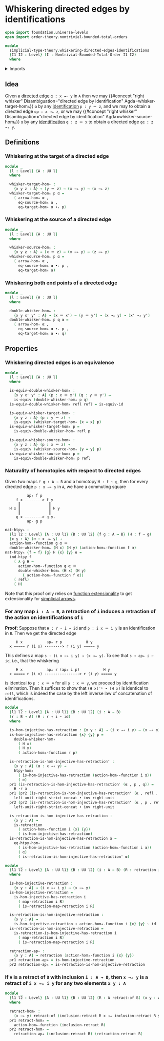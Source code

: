# Whiskering directed edges by identifications

```agda
open import foundation.universe-levels
open import order-theory.nontrivial-bounded-total-orders

module
  simplicial-type-theory.whiskering-directed-edges-identifications
  {I1 I2 : Level} (I : Nontrivial-Bounded-Total-Order I1 I2)
  where
```

<details><summary>Imports</summary>

```agda
open import foundation.cartesian-product-types
open import foundation.contractible-types
open import foundation.dependent-pair-types
open import foundation.equality-dependent-pair-types
open import foundation.equivalences
open import foundation.function-extensionality
open import foundation.function-types
open import foundation.functoriality-dependent-pair-types
open import foundation.fundamental-theorem-of-identity-types
open import foundation.homotopies
open import foundation.homotopy-induction
open import foundation.identity-types
open import foundation.retractions
open import foundation.retracts-of-types
open import foundation.sections
open import foundation.strictly-right-unital-concatenation-identifications
open import foundation.structure-identity-principle
open import foundation.torsorial-type-families
open import foundation.type-arithmetic-dependent-pair-types
open import foundation.universe-levels
open import foundation.whiskering-homotopies-composition

open import orthogonal-factorization-systems.extensions-maps

open import simplicial-type-theory.action-on-directed-edges-functions I
open import simplicial-type-theory.arrows I
open import simplicial-type-theory.directed-edges I
open import simplicial-type-theory.directed-interval-type I
```

</details>

## Idea

Given a [directed edge](simplicial-type-theory.directed-edges.md) `α : x →▵ y`
in `A` then we may
{{#concept "right whisker" Disambiguation="directed edge by identification" Agda=whisker-target-hom▵}}
`α` by any [identification](foundation-core.identity-types.md) `p : y ＝ z`, and
we may to obtain a directed edge `αp : x →▵ z`, or we may
{{#concept "right whisker" Disambiguation="directed edge by identification" Agda=whisker-source-hom▵}}
`α` by any [identification](foundation-core.identity-types.md) `q : z ＝ x` to
obtain a directed edge `qα : z →▵ y`.

## Definitions

### Whiskering at the target of a directed edge

```agda
module _
  {l : Level} {A : UU l}
  where

  whisker-target-hom▵ :
    {x y z : A} → (y ＝ z) → (x →▵ y) → (x →▵ z)
  whisker-target-hom▵ p α =
    ( arrow-hom▵ α ,
      eq-source-hom▵ α ,
      eq-target-hom▵ α ∙ᵣ p)
```

### Whiskering at the source of a directed edge

```agda
module _
  {l : Level} {A : UU l}
  where

  whisker-source-hom▵ :
    {x y z : A} → (x ＝ z) → (x →▵ y) → (z →▵ y)
  whisker-source-hom▵ p α =
    ( arrow-hom▵ α ,
      eq-source-hom▵ α ∙ᵣ p ,
      eq-target-hom▵ α)
```

### Whiskering both end points of a directed edge

```agda
module _
  {l : Level} {A : UU l}
  where

  double-whisker-hom▵ :
    {x y x' y' : A} → (x ＝ x') → (y ＝ y') → (x →▵ y) → (x' →▵ y')
  double-whisker-hom▵ p q α =
    ( arrow-hom▵ α ,
      eq-source-hom▵ α ∙ᵣ p ,
      eq-target-hom▵ α ∙ᵣ q)
```

## Properties

### Whiskering directed edges is an equivalence

```agda
module _
  {l : Level} {A : UU l}
  where

  is-equiv-double-whisker-hom▵ :
    {x y x' y' : A} (p : x ＝ x') (q : y ＝ y') →
    is-equiv (double-whisker-hom▵ p q)
  is-equiv-double-whisker-hom▵ refl refl = is-equiv-id

  is-equiv-whisker-target-hom▵ :
    {x y z : A} (p : y ＝ z) →
    is-equiv (whisker-target-hom▵ {x = x} p)
  is-equiv-whisker-target-hom▵ p =
    is-equiv-double-whisker-hom▵ refl p

  is-equiv-whisker-source-hom▵ :
    {x y z : A} (p : x ＝ z) →
    is-equiv (whisker-source-hom▵ {y = y} p)
  is-equiv-whisker-source-hom▵ p =
    is-equiv-double-whisker-hom▵ p refl
```

### Naturality of homotopies with respect to directed edges

Given two maps `f g : A → B` and a homotopy `H : f ~ g`, then for every directed
edge `p : x →▵ y` in `A`, we have a commuting square

```text
          ap▵ f p
     f x --------> f y
      ║             ║
  H x ║             ║ H y
      ║             ║
     g x --------> g y.
          ap▵ g p
```

```agda
nat-htpy▵ :
  {l1 l2 : Level} {A : UU l1} {B : UU l2} {f g : A → B} (H : f ~ g)
  {x y : A} (α : x →▵ y) →
  action-hom▵-function g α ＝
  double-whisker-hom▵ (H x) (H y) (action-hom▵-function f α)
nat-htpy▵ {f = f} {g} H {x} {y} α =
  ind-htpy f
    ( λ g H →
      action-hom▵-function g α ＝
      double-whisker-hom▵ (H x) (H y)
        ( action-hom▵-function f α))
    ( refl)
    ( H)
```

Note that this proof only relies on
[function extensionality](foundation.function-extensionality.md) to get
extensionality for [simplicial arrows](simplicial-type-theory.arrows.md).

### For any map `i : A → B`, a retraction of `i` induces a retraction of the action on identifications of `i`

**Proof:** Suppose that `H : r ∘ i ~ id` and `p : i x ＝ i y` is an
identification in `B`. Then we get the directed edge

```text
     H x           ap▵ r p           H y
  x ===== r (i x) --------> r (i y) ===== y
```

This defines a map `s : (i x →▵ i y) → (x →▵ y)`. To see that `s ∘ ap▵ i ~ id`,
i.e., that the whiskering

```text
     H x           ap▵ r (ap▵ i p)           H y
  x ===== r (i x) ----------------> r (i y) ===== y
```

is identical to `p : x ＝ y` for all `p : x ＝ y`, we proceed by identification
elimination. Then it suffices to show that `(H x)⁻¹ ∙ (H x)` is identical to
`refl`, which is indeed the case by the left inverse law of concatenation of
identifications.

```agda
module _
  {l1 l2 : Level} {A : UU l1} {B : UU l2} (i : A → B)
  (r : B → A) (H : r ∘ i ~ id)
  where

  is-hom-injective-has-retraction : {x y : A} → (i x →▵ i y) → (x →▵ y)
  is-hom-injective-has-retraction {x} {y} p =
    double-whisker-hom▵
      ( H x)
      ( H y)
      ( action-hom▵-function r p)

  is-retraction-is-hom-injective-has-retraction' :
    {x y : A} (α : x →▵ y) →
    htpy-hom▵
      ( is-hom-injective-has-retraction (action-hom▵-function i α))
      ( α)
  pr1 (is-retraction-is-hom-injective-has-retraction' (α , p , q)) =
    H ·r α
  pr1 (pr2 (is-retraction-is-hom-injective-has-retraction' (α , refl , q))) =
    left-unit-right-strict-concat ∙ inv right-unit
  pr2 (pr2 (is-retraction-is-hom-injective-has-retraction' (α , p , refl))) =
    left-unit-right-strict-concat ∙ inv right-unit

  is-retraction-is-hom-injective-has-retraction :
    {x y : A} →
    is-retraction
      ( action-hom▵-function i {x} {y})
      ( is-hom-injective-has-retraction)
  is-retraction-is-hom-injective-has-retraction α =
    eq-htpy-hom▵
      ( is-hom-injective-has-retraction (action-hom▵-function i α))
      ( α)
      ( is-retraction-is-hom-injective-has-retraction' α)

module _
  {l1 l2 : Level} {A : UU l1} {B : UU l2} (i : A → B) (R : retraction i)
  where

  is-hom-injective-retraction :
    {x y : A} → (i x →▵ i y) → (x →▵ y)
  is-hom-injective-retraction =
    is-hom-injective-has-retraction i
      ( map-retraction i R)
      ( is-retraction-map-retraction i R)

  is-retraction-is-hom-injective-retraction :
    {x y : A} →
    is-hom-injective-retraction ∘ action-hom▵-function i {x} {y} ~ id
  is-retraction-is-hom-injective-retraction =
    is-retraction-is-hom-injective-has-retraction i
      ( map-retraction i R)
      ( is-retraction-map-retraction i R)

  retraction-ap▵ :
    {x y : A} → retraction (action-hom▵-function i {x} {y})
  pr1 retraction-ap▵ = is-hom-injective-retraction
  pr2 retraction-ap▵ = is-retraction-is-hom-injective-retraction
```

### If `A` is a retract of `B` with inclusion `i : A → B`, then `x →▵ y` is a retract of `i x →▵ i y` for any two elements `x y : A`

```agda
module _
  {l1 l2 : Level} {A : UU l1} {B : UU l2} (R : A retract-of B) (x y : A)
  where

  retract-hom▵ :
    (x →▵ y) retract-of (inclusion-retract R x →▵ inclusion-retract R y)
  pr1 retract-hom▵ =
    action-hom▵-function (inclusion-retract R)
  pr2 retract-hom▵ =
    retraction-ap▵ (inclusion-retract R) (retraction-retract R)
```
